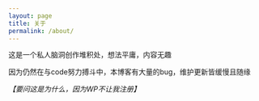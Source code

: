 ```yaml
---
layout: page
title: 关于
permalink: /about/
---
```


这是一个私人脑洞创作堆积处，想法平庸，内容无趣

因为仍然在与code努力搏斗中，本博客有大量的bug，维护更新皆缓慢且随缘

*【要问这是为什么，因为WP不让我注册】*
